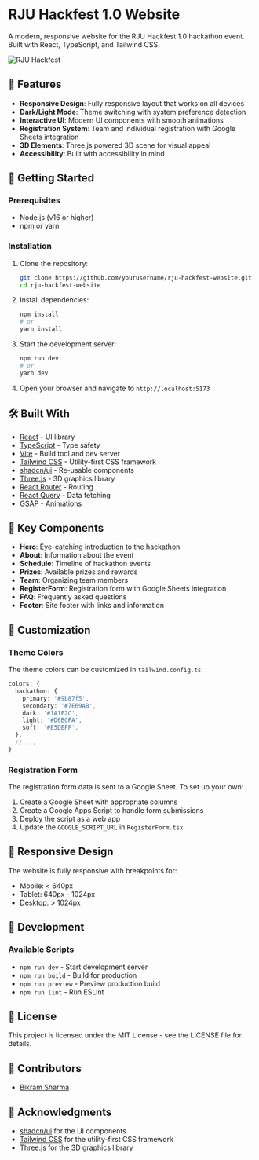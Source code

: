 # RJU Hackfest 1.0 Website

A modern, responsive website for the RJU Hackfest 1.0 hackathon event. Built with React, TypeScript, and Tailwind CSS.

![RJU Hackfest](https://via.placeholder.com/800x400?text=RJU+Hackfest+1.0)

## 🌟 Features

- **Responsive Design**: Fully responsive layout that works on all devices
- **Dark/Light Mode**: Theme switching with system preference detection
- **Interactive UI**: Modern UI components with smooth animations
- **Registration System**: Team and individual registration with Google Sheets integration
- **3D Elements**: Three.js powered 3D scene for visual appeal
- **Accessibility**: Built with accessibility in mind

## 🚀 Getting Started

### Prerequisites

- Node.js (v16 or higher)
- npm or yarn

### Installation

1. Clone the repository:
   ```bash
   git clone https://github.com/yourusername/rju-hackfest-website.git
   cd rju-hackfest-website
   ```

2. Install dependencies:
   ```bash
   npm install
   # or
   yarn install
   ```

3. Start the development server:
   ```bash
   npm run dev
   # or
   yarn dev
   ```

4. Open your browser and navigate to `http://localhost:5173`

## 🛠️ Built With

- [React](https://reactjs.org/) - UI library
- [TypeScript](https://www.typescriptlang.org/) - Type safety
- [Vite](https://vitejs.dev/) - Build tool and dev server
- [Tailwind CSS](https://tailwindcss.com/) - Utility-first CSS framework
- [shadcn/ui](https://ui.shadcn.com/) - Re-usable components
- [Three.js](https://threejs.org/) - 3D graphics library
- [React Router](https://reactrouter.com/) - Routing
- [React Query](https://tanstack.com/query/latest) - Data fetching
- [GSAP](https://greensock.com/gsap/) - Animations

## 🧩 Key Components

- **Hero**: Eye-catching introduction to the hackathon
- **About**: Information about the event
- **Schedule**: Timeline of hackathon events
- **Prizes**: Available prizes and rewards
- **Team**: Organizing team members
- **RegisterForm**: Registration form with Google Sheets integration
- **FAQ**: Frequently asked questions
- **Footer**: Site footer with links and information

## 🎨 Customization

### Theme Colors

The theme colors can be customized in `tailwind.config.ts`:

```typescript
colors: {
  hackathon: {
    primary: '#9b87f5',
    secondary: '#7E69AB',
    dark: '#1A1F2C',
    light: '#D6BCFA',
    soft: '#E5DEFF',
  },
  // ...
}
```

### Registration Form

The registration form data is sent to a Google Sheet. To set up your own:

1. Create a Google Sheet with appropriate columns
2. Create a Google Apps Script to handle form submissions
3. Deploy the script as a web app
4. Update the `GOOGLE_SCRIPT_URL` in `RegisterForm.tsx`

## 📱 Responsive Design

The website is fully responsive with breakpoints for:
- Mobile: < 640px
- Tablet: 640px - 1024px
- Desktop: > 1024px

## 🔧 Development

### Available Scripts

- `npm run dev` - Start development server
- `npm run build` - Build for production
- `npm run preview` - Preview production build
- `npm run lint` - Run ESLint

## 📄 License

This project is licensed under the MIT License - see the LICENSE file for details.

## 👥 Contributors

- [Bikram Sharma](https://github.com/imgrooty)

## 🙏 Acknowledgments

- [shadcn/ui](https://ui.shadcn.com/) for the UI components
- [Tailwind CSS](https://tailwindcss.com/) for the utility-first CSS framework
- [Three.js](https://threejs.org/) for the 3D graphics library
